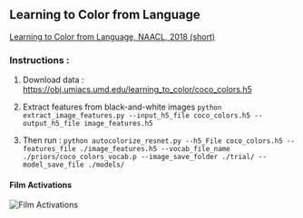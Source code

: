 ## Learning to Color from Language
[Learning to Color from Language, NAACL, 2018 (short)](http://aclweb.org/anthology/N18-2120)


### Instructions : 
1. Download data : https://obj.umiacs.umd.edu/learning_to_color/coco_colors.h5

2. Extract features from black-and-white images
`python extract_image_features.py --input_h5_file coco_colors.h5 --output_h5_file image_features.h5`

3. Then run : 
`python autocolorize_resnet.py --h5_File coco_colors.h5 --features_file ./image_features.h5 --vocab_file_name ./priors/coco_colors_vocab.p --image_save_folder ./trial/ --model_save_file ./models/`

#### Film Activations
![Film Activations](https://raw.githubusercontent.com/superhans/colorfromlanguage/master/images/Activations4.png)
